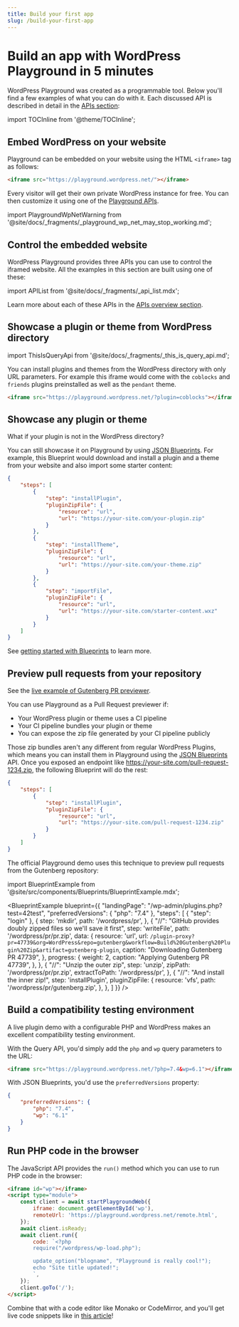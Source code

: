 ```yaml
---
title: Build your first app
slug: /build-your-first-app
---
```


# Build an app with WordPress Playground in 5 minutes

WordPress Playground was created as a programmable tool. Below you'll find a few examples of what you can do with it. Each discussed API is described in detail in the [APIs section](../06-playground-apis/01-index.md):

import TOCInline from '@theme/TOCInline';

<TOCInline toc={toc} />

## Embed WordPress on your website

Playground can be embedded on your website using the HTML `<iframe>` tag as follows:

```html
<iframe src="https://playground.wordpress.net/"></iframe>
```

Every visitor will get their own private WordPress instance for free. You can then customize it using one of the [Playground APIs](../06-playground-apis/01-index.md).

import PlaygroundWpNetWarning from '@site/docs/\_fragments/\_playground_wp_net_may_stop_working.md';

<PlaygroundWpNetWarning />

## Control the embedded website

WordPress Playground provides three APIs you can use to control the iframed website. All the examples in this section are built using one of these:

import APIList from '@site/docs/\_fragments/\_api_list.mdx';

<APIList />

Learn more about each of these APIs in the [APIs overview section](../06-playground-apis/01-index.md).

## Showcase a plugin or theme from WordPress directory

import ThisIsQueryApi from '@site/docs/\_fragments/\_this_is_query_api.md';

You can install plugins and themes from the WordPress directory with only URL parameters. For example this iframe would come with the `coblocks` and `friends` plugins preinstalled as well as the `pendant` theme.

<ThisIsQueryApi />

```html
<iframe src="https://playground.wordpress.net/?plugin=coblocks"></iframe>
```

## Showcase any plugin or theme

What if your plugin is not in the WordPress directory?

You can still showcase it on Playground by using [JSON Blueprints](../09-blueprints-api/01-index.md). For example, this Blueprint would download and install a plugin and a theme from your website and also import some starter content:

```json
{
	"steps": [
		{
			"step": "installPlugin",
			"pluginZipFile": {
				"resource": "url",
				"url": "https://your-site.com/your-plugin.zip"
			}
		},
		{
			"step": "installTheme",
			"pluginZipFile": {
				"resource": "url",
				"url": "https://your-site.com/your-theme.zip"
			}
		},
		{
			"step": "importFile",
			"pluginZipFile": {
				"resource": "url",
				"url": "https://your-site.com/starter-content.wxz"
			}
		}
	]
}
```

See [getting started with Blueprints](../09-blueprints-api/01-index.md) to learn more.

## Preview pull requests from your repository

See the [live example of Gutenberg PR previewer](https://playground.wordpress.net/gutenberg.html).

You can use Playground as a Pull Request previewer if:

-   Your WordPress plugin or theme uses a CI pipeline
-   Your CI pipeline bundles your plugin or theme
-   You can expose the zip file generated by your CI pipeline publicly

Those zip bundles aren't any different from regular WordPress Plugins, which means you can install them in Playground using the [JSON Blueprints](../09-blueprints-api/01-index.md) API. Once you exposed an endpoint like https://your-site.com/pull-request-1234.zip, the following Blueprint will do the rest:

```json
{
	"steps": [
		{
			"step": "installPlugin",
			"pluginZipFile": {
				"resource": "url",
				"url": "https://your-site.com/pull-request-1234.zip"
			}
		}
	]
}
```

The official Playground demo uses this technique to preview pull requests from the Gutenberg repository:

import BlueprintExample from '@site/src/components/Blueprints/BlueprintExample.mdx';

<BlueprintExample
blueprint={{
		"landingPage": "/wp-admin/plugins.php?test=42test",
		"preferredVersions": {
			"php": "7.4"
		},
		"steps": [
			{
				"step": "login"
			},
			{
				step: 'mkdir',
				path: '/wordpress/pr',
			},
			{
				"//": "GitHub provides doubly zipped files so we'll save it first",
				step: 'writeFile',
				path: '/wordpress/pr/pr.zip',
				data: {
					resource: 'url',
					url: `/plugin-proxy?pr=47739&org=WordPress&repo=gutenberg&workflow=Build%20Gutenberg%20Plugin%20Zip&artifact=gutenberg-plugin`,
					caption: "Downloading Gutenberg PR 47739",
				},
				progress: {
					weight: 2,
					caption: "Applying Gutenberg PR 47739",
				},
			},
			{
				"//": "Unzip the outer zip",
				step: 'unzip',
				zipPath: '/wordpress/pr/pr.zip',
				extractToPath: '/wordpress/pr',
			},
			{
				"//": "And install the inner zip!",
				step: 'installPlugin',
				pluginZipFile: {
					resource: 'vfs',
					path: '/wordpress/pr/gutenberg.zip',
				},
			},
		]
	}} />

## Build a compatibility testing environment

A live plugin demo with a configurable PHP and WordPress makes an excellent compatibility testing environment.

With the Query API, you'd simply add the `php` and `wp` query parameters to the URL:

```html
<iframe src="https://playground.wordpress.net/?php=7.4&wp=6.1"></iframe>
```

With JSON Blueprints, you'd use the `preferredVersions` property:

```json
{
	"preferredVersions": {
		"php": "7.4",
		"wp": "6.1"
	}
}
```

## Run PHP code in the browser

The JavaScript API provides the `run()` method which you can use to run PHP code in the browser:

```html
<iframe id="wp"></iframe>
<script type="module">
	const client = await startPlaygroundWeb({
		iframe: document.getElementById('wp'),
		remoteUrl: 'https://playground.wordpress.net/remote.html',
	});
	await client.isReady;
	await client.run({
		code: `<?php
		require("/wordpress/wp-load.php");

		update_option("blogname", "Playground is really cool!");
		echo "Site title updated!";
		`,
	});
	client.goTo('/');
</script>
```

Combine that with a code editor like Monako or CodeMirror, and you'll get live code snippets like in [this article](https://adamadam.blog/2023/02/16/how-to-modify-html-in-a-php-wordpress-plugin-using-the-new-tag-processor-api/)!
